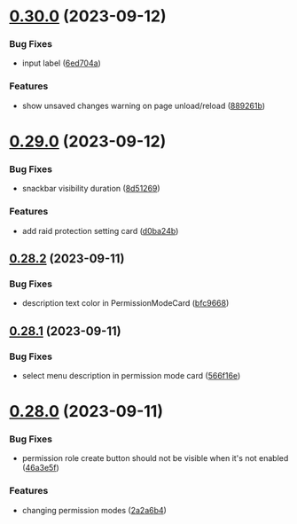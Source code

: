 # [0.30.0](https://github.com/onesoft-sudo/sudobot-dashboard/compare/v0.29.0...v0.30.0) (2023-09-12)


### Bug Fixes

* input label ([6ed704a](https://github.com/onesoft-sudo/sudobot-dashboard/commit/6ed704af5ccd2c09cb0e7fe011b61dbad3c5e355))


### Features

* show unsaved changes warning on page unload/reload ([889261b](https://github.com/onesoft-sudo/sudobot-dashboard/commit/889261b6150ae2705f1cb53be5bc13ded901e50e))



# [0.29.0](https://github.com/onesoft-sudo/sudobot-dashboard/compare/v0.28.2...v0.29.0) (2023-09-12)


### Bug Fixes

* snackbar visibility duration ([8d51269](https://github.com/onesoft-sudo/sudobot-dashboard/commit/8d51269bf3af56f8c153a535b14c880c631a9ae4))


### Features

* add raid protection setting card ([d0ba24b](https://github.com/onesoft-sudo/sudobot-dashboard/commit/d0ba24b8c6b77f124fe30e440cc6978d9edd0fa6))



## [0.28.2](https://github.com/onesoft-sudo/sudobot-dashboard/compare/v0.28.1...v0.28.2) (2023-09-11)


### Bug Fixes

* description text color in PermissionModeCard ([bfc9668](https://github.com/onesoft-sudo/sudobot-dashboard/commit/bfc9668d168cdfd3a4555d27c42f968bc1464b87))



## [0.28.1](https://github.com/onesoft-sudo/sudobot-dashboard/compare/v0.28.0...v0.28.1) (2023-09-11)


### Bug Fixes

* select menu description in permission mode card ([566f16e](https://github.com/onesoft-sudo/sudobot-dashboard/commit/566f16e8dad4c15689ab45ea591812455f562381))



# [0.28.0](https://github.com/onesoft-sudo/sudobot-dashboard/compare/v0.27.0...v0.28.0) (2023-09-11)


### Bug Fixes

* permission role create button should not be visible when it's not enabled ([46a3e5f](https://github.com/onesoft-sudo/sudobot-dashboard/commit/46a3e5f7eb515fbb1b3904258395b6bafb75b998))


### Features

* changing permission modes ([2a2a6b4](https://github.com/onesoft-sudo/sudobot-dashboard/commit/2a2a6b49c8ccb3418a19828d7ade62fde935b5ff))




